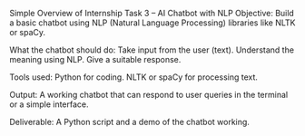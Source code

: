 Simple Overview of Internship Task 3 – AI Chatbot with NLP
Objective:
Build a basic chatbot using NLP (Natural Language Processing) libraries like NLTK or spaCy.

What the chatbot should do:
Take input from the user (text).
Understand the meaning using NLP.
Give a suitable response.

Tools used:
Python for coding.
NLTK or spaCy for processing text.

Output:
A working chatbot that can respond to user queries in the terminal or a simple interface.

Deliverable:
A Python script and a demo of the chatbot working.
